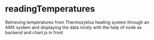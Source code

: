 # readingTemperatures
Retrieving temperatures from Thermozyklus heating system through an AMX system and displaying the data nicely with the help of node as backend and chart.js in front
